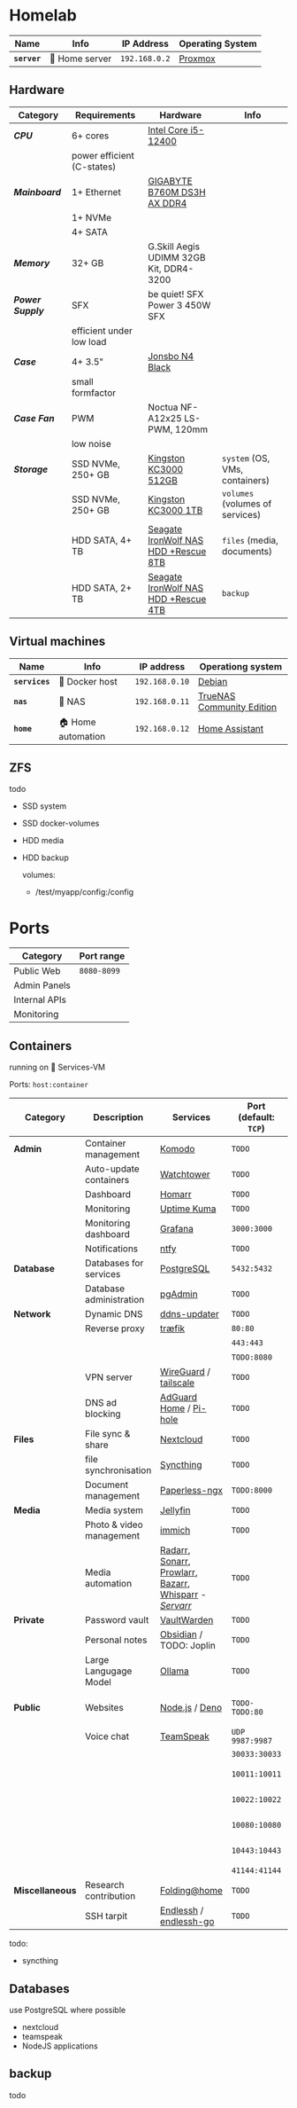# Homelab

|Name|Info|IP Address|Operating System|
|-|-|-|-|
|**`server`**|🍗 Home server|`192.168.0.2`|[Proxmox](https://proxmox.com/)|

## Hardware

|Category|Requirements|Hardware|Info|
|-|-|-|-|
|***CPU***|6+ cores|[Intel Core i5-12400](https://www.intel.de/content/www/de/de/products/sku/134586/intel-core-i512400-processor-18m-cache-up-to-4-40-ghz/specifications.html)||
||power efficient (C-states)|||
|***Mainboard***|1+ Ethernet|[GIGABYTE B760M DS3H AX DDR4](https://www.gigabyte.com/de/Motherboard/B760M-DS3H-AX-DDR4-rev-1x)||
||1+ NVMe|||
||4+ SATA|||
|***Memory***|32+ GB|G.Skill Aegis UDIMM 32GB Kit, DDR4-3200||
|***Power Supply***|SFX|be quiet! SFX Power 3 450W SFX||
||efficient under low load|||
|***Case***|4+ 3.5"|[Jonsbo N4 Black](https://www.jonsbo.com/en/products/N4Black.html)||
||small formfactor|||
|***Case Fan***|PWM|Noctua NF-A12x25 LS-PWM, 120mm||
||low noise|||
|***Storage***|SSD NVMe, 250+ GB|[Kingston KC3000 512GB](https://www.kingston.com/de/support/technical/products/kc3000)|`system` (OS, VMs, containers)|
||SSD NVMe, 250+ GB|[Kingston KC3000 1TB](https://www.kingston.com/de/support/technical/products/kc3000)|`volumes` (volumes of services)|
||HDD SATA, 4+ TB|[Seagate IronWolf NAS HDD +Rescue 8TB](https://www.seagate.com/de/de/products/nas-drives/ironwolf-hard-drive/)|`files` (media, documents)|
||HDD SATA, 2+ TB|[Seagate IronWolf NAS HDD +Rescue 4TB](https://www.seagate.com/de/de/products/nas-drives/ironwolf-hard-drive/)|`backup`|

## Virtual machines

|Name|Info|IP address|Operationg system|
|-|-|-|-|
|**`services`**|🐋 Docker host|`192.168.0.10`|[Debian](https://debian.org/)|
|**`nas`**|💾 NAS|`192.168.0.11`|[TrueNAS Community Edition](https://www.truenas.com/truenas-community-edition/)|
|**`home`**|🏠 Home automation|`192.168.0.12`|[Home Assistant](https://home-assistant.io/)|

## ZFS

todo

- SSD system
- SSD docker-volumes
- HDD media
- HDD backup

    volumes:

  - /test/myapp/config:/config

# Ports
|Category|Port range|
|-|-|
|Public Web|`8080-8099`|
|Admin Panels||
|Internal APIs||
|Monitoring||

## Containers

running on 🐋 Services-VM

Ports: `host:container`

|Category|Description|Services|Port (default: `TCP`)|Info|
|-|-|-|-|-|
|**Admin**|Container management|[Komodo](https://komo.do/)|`TODO`||
||Auto-update containers|[Watchtower](https://github.com/containrrr/watchtower)|`TODO`||
||Dashboard|[Homarr](https://homarr.dev/)|`TODO`||
||Monitoring|[Uptime Kuma](https://uptime.kuma.pet/)|`TODO`||
||Monitoring dashboard|[Grafana](https://grafana.com/)|`3000:3000`||
||Notifications|[ntfy](https://docs.ntfy.sh/)|`TODO`||
|**Database**|Databases for services|[PostgreSQL](https://www.postgresql.org/)|`5432:5432`||
||Database administration|[pgAdmin](https://www.pgadmin.org/)|`TODO`||
|**Network**|Dynamic DNS|[ddns-updater](https://github.com/qdm12/ddns-updater)|`TODO`||
||Reverse proxy|[træfik](https://traefik.io/)|`80:80`|http|
||||`443:443`|https|
||||`TODO:8080`|Webinterface|
||VPN server|[WireGuard](https://wireguard.com/) / [tailscale](https://tailscale.com/)|`TODO`||
||DNS ad blocking|[AdGuard Home](https://github.com/AdguardTeam/AdGuardHome) / [Pi-hole](https://pi-hole.net/)|`TODO`||
|**Files**|File sync & share|[Nextcloud](https://docs.linuxserver.io/images/docker-nextcloud/)|`TODO`||
||file synchronisation|[Syncthing](https://hub.docker.com/r/linuxserver/syncthing)|`TODO`||
||Document management|[Paperless-ngx](https://docs.paperless-ngx.com/)|`TODO:8000`||
|**Media**|Media system|[Jellyfin](https://docs.linuxserver.io/images/docker-jellyfin/)|`TODO`||
||Photo & video management|[immich](https://immich.app/)|`TODO`||
||Media automation|[Radarr](https://docs.linuxserver.io/images/docker-radarr/), [Sonarr](https://docs.linuxserver.io/images/docker-sonarr/), [Prowlarr](https://docs.linuxserver.io/images/docker-prowlarr/), [Bazarr](https://docs.linuxserver.io/images/docker-bazarr/), [Whisparr](https://wiki.servarr.com/whisparr) - [*Servarr*](https://wiki.servarr.com/)|`TODO`||
|**Private**|Password vault|[VaultWarden](https://github.com/dani-garcia/vaultwarden)|`TODO`||
||Personal notes|[Obsidian](https://docs.linuxserver.io/images/docker-obsidian/) / TODO: Joplin|`TODO`||
||Large Langugage Model|[Ollama](https://ollama.com/)|`TODO`||
|**Public**|Websites|[Node.js](https://nodejs.org/) / [Deno](https://deno.com/)|`TODO-TODO:80`|Port range for multiple websites|
||Voice chat|[TeamSpeak](https://teamspeak.com/)|`UDP` `9987:9987`|Voice|
||||`30033:30033`|Filetransfer|
||||`10011:10011`|ServerQuery (raw)|
||||`10022:10022`|ServerQuery (SSH)|
||||`10080:10080`|WebQuery (http)|
||||`10443:10443`|WebQuery (https)|
||||`41144:41144`|TSDNS|
|**Miscellaneous**|Research contribution|[Folding@home](https://docs.linuxserver.io/images/docker-foldingathome/)|`TODO`||
||SSH tarpit|[Endlessh](https://github.com/skeeto/endlessh) / [endlessh-go](https://github.com/shizunge/endlessh-go)|`TODO`||

todo:

- syncthing

## Databases

use PostgreSQL where possible

- nextcloud
- teamspeak
- NodeJS applications

## backup

todo

